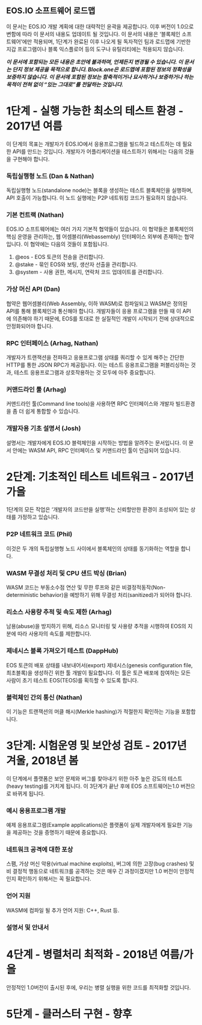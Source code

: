 ## EOS.IO 소프트웨어 로드맵

이 문서는 EOS.IO 개발 계획에 대한 대략적인 윤곽을 제공합니다. 이후 버전이 1.0으로 변함에 따라 이 문서의 내용도 업데이트 될 것입니다. 이 문서의 내용은 ‘블록체인 소프트웨어’에만 적용되며, 1단계가 완료된 이후 나오게 될 독자적인 팀과 로드맵에 기반한 지갑 프로그램이나 블록 익스플로어 등의 도구나 유틸리티에는 적용되지 않습니다.

***이 문서에 포함되는 모든 내용은 초안에 불과하며, 언제든지 변경될 수 있습니다. 이 문서는 단지 정보 제공을 목적으로 합니다. Block.one은 로드맵에 포함된 정보의 정확성을 보증하지 않습니다. 이 문서에 포함된 정보는 함축적이거나 묘사하거나 보증하거나 하는 목적이 전혀 없이 “있는 그대로”를 전달하는 것입니다.***

# 1단계 - 실행 가능한 최소의 테스트 환경 - 2017년 여름

이 단계의 목표는 개발자가 EOS.IO에서 응용프로그램을 빌드하고 테스트하는 데 필요한 API를 만드는 것입니다. 개발자가 어플리케이션을 테스트하기 위해서는 다음의 것들을 구현해야 합니다.

### 독립실행형 노드 (Dan & Nathan)

독립실행형 노드(standalone node)는 블록을 생성하는 테스트 블록체인을 실행하며, API 호출이 가능합니다. 이 노드 실행에는 P2P 네트워킹 코드가 필요하지 않습니다.

### 기본 컨트랙 (Nathan)

EOS.IO 소프트웨어에는 여러 가지 기본적 협약들이 있습니다. 이 협약들은 블록체인의 핵심 운영을 관리하는, 웹 어셈블리(Webassembly) 인터페이스 외부에 존재하는 협약입니다. 이 협약에는 다음의 것들이 포함됩니다.

1. @eos - EOS 토큰의 전송을 관리합니다.
2. @stake - 묶인 EOS와 보팅, 생산자 선출을 관리합니다.
3. @system - 사용 권한, 메시지, 연락처 코드 업데이트를 관리합니다.

### 가상 머신 API (Dan)

협약은 웹어셈블리(Web Assembly, 이하 WASM)로 컴파일되고 WASM은 정의된 API를 통해 블록체인과 통신해야 합니다. 개발자들이 응용 프로그램을 만들 때 이 API에 의존해야 하기 때문에, EOS를 토대로 한 실질적인 개발이 시작되기 전에 상대적으로 안정화되어야 합니다.

### RPC 인터페이스 (Arhag, Nathan)

개발자가 트랜잭션을 전파하고 응용프로그램 상태를 쿼리할 수 있게 해주는 간단한 HTTP를 통한 JSON RPC가 제공됩니다. 이는 테스트 응용프로그램을 퍼블리싱하는 것과, 테스트 응용프로그램과 상호작용하는 것 모두에 아주 중요합니다.

### 커맨드라인 툴 (Arhag)

커맨드라인 툴(Command line tools)을 사용하면 RPC 인터페이스와 개발자 빌드환경을 좀 더 쉽게 통합할 수 있습니다.

### 개발자용 기초 설명서 (Josh)

설명서는 개발자에게 EOS.IO 블럭체인을 시작하는 방법을 알려주는 문서입니다. 이 문서 안에는 WASM API, RPC 인터페이스 및 커맨드라인 툴이 언급되어 있습니다.

# 2단계: 기초적인 테스트 네트워크 - 2017년 가을

1단계의 모든 작업은 ‘개발자의 코드만을 실행’하는 신뢰할만한 환경이 조성되어 있는 상태를 가정하고 있습니다.

### P2P 네트워크 코드 (Phil)

이것은 두 개의 독립실행형 노드 사이에서 블록체인의 상태를 동기화하는 역할을 합니다.

### WASM 무결성 처리 및 CPU 샌드 박싱 (Brian)

WASM 코드는 부동소수점 연산 및 무한 루프와 같은 비결정적동작(Non-deterministic behavior)을 예방하기 위해 무결성 처리(sanitized)가 되어야 합니다.

### 리소스 사용량 추적 및 속도 제한 (Arhag)

남용(abuse)을 방지하기 위해, 리소스 모니터링 및 사용량 추적을 시행하여 EOS의 지분에 따라 사용자의 속도를 제한합니다.

### 제네시스 블록 가져오기 테스트 (DappHub)

EOS 토큰의 배포 상태를 내보내어서(export) 제네시스(genesis configuration file, 최초블록)을 생성하긴 위한 툴 개발이 필요합니다. 이 툴은 토큰 배포에 참여하는 모든 사람이 초기 테스트 EOS(TEOS)를 획득할 수 있도록 합니다.

### 블럭체인 간의 통신 (Nathan)

이 기능은 트랜잭션의 머클 해시(Merkle hashing)가 적절한지 확인하는 기능을 포함합니다.

# 3단계: 시험운영 및 보안성 검토 - 2017년 겨울, 2018년 봄

이 단계에서 플랫폼은 보안 문제와 버그를 찾아내기 위한 아주 높은 강도의 테스트(heavy testing)를 거치게 됩니다. 이 3단계가 끝난 후에 EOS 소프트웨어는1.0 버전으로 바뀌게 됩니다.

### 예시 응용프로그램 개발

예제 응용프로그램(Example applications)은 플랫폼이 실제 개발자에게 필요한 기능을 제공하는 것을 증명하기 때문에 중요합니다.

### 네트워크 공격에 대한 포상

스팸, 가상 머신 악용(virtual machine exploits), 버그에 의한 고장(bug crashes) 및 비 결정적 행동으로 네트워크를 공격하는 것은 매우 긴 과정이겠지만 1.0 버전이 안정적인지 확인하기 위해서는 꼭 필요합니다.

### 언어 지원

WASM에 컴파일 될 추가 언어 지원: C++, Rust 등.

### 설명서 및 안내서

# 4단계 - 병렬처리 최적화 - 2018년 여름/가을

안정적인 1.0버전이 출시된 후에, 우리는 병렬 실행을 위한 코드를 최적화할 것입니다.

# 5단계 - 클러스터 구현 - 향후